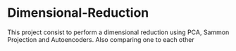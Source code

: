# Dimensional-Reduction
This project consist to perform a dimensional reduction using PCA, Sammon Projection and Autoencoders. Also comparing one to each other
